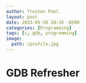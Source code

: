 ```yaml
---
author: Tresten Pool
layout: post
date: 2023-05-30 20:10 -0500
categories: [Programming]
tags: [c, gdb, programming] 
image:
  path: /profile.jpg
---
```


# GDB Refresher
